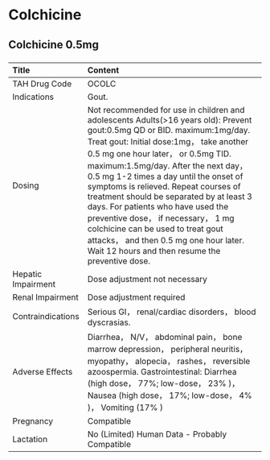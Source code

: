 # Colchicine

## Colchicine 0.5mg

##### 

| Title              | Content                                                                                                                                                                                                                                                                                                                                                                                                                                                                                                                                                                                        |
|:-------------------|:-----------------------------------------------------------------------------------------------------------------------------------------------------------------------------------------------------------------------------------------------------------------------------------------------------------------------------------------------------------------------------------------------------------------------------------------------------------------------------------------------------------------------------------------------------------------------------------------------|
| TAH Drug Code      | OCOLC                                                                                                                                                                                                                                                                                                                                                                                                                                                                                                                                                                                          |
| Indications        | Gout.                                                                                                                                                                                                                                                                                                                                                                                                                                                                                                                                                                                          |
| Dosing             | Not recommended for use in children and adolescents Adults(>16 years old): Prevent gout:0.5mg QD or BID. maximum:1mg/day. Treat gout: Initial dose:1mg， take another 0.5 mg one hour later， or 0.5mg TID. maximum:1.5mg/day. After the next day， 0.5 mg 1-2 times a day until the onset of symptoms is relieved. Repeat courses of treatment should be separated by at least 3 days. For patients who have used the preventive dose， if necessary， 1 mg colchicine can be used to treat gout attacks， and then 0.5 mg one hour later. Wait 12 hours and then resume the preventive dose. |
| Hepatic Impairment | Dose adjustment not necessary                                                                                                                                                                                                                                                                                                                                                                                                                                                                                                                                                                  |
| Renal Impairment   | Dose adjustment required                                                                                                                                                                                                                                                                                                                                                                                                                                                                                                                                                                       |
| Contraindications  | Serious GI， renal/cardiac disorders， blood dyscrasias.                                                                                                                                                                                                                                                                                                                                                                                                                                                                                                                                       |
| Adverse Effects    | Diarrhea， N/V， abdominal pain， bone marrow depression， peripheral neuritis， myopathy， alopecia， rashes， reversible azoospermia. Gastrointestinal: Diarrhea (high dose， 77%; low-dose， 23% )， Nausea (high dose， 17%; low-dose， 4% )， Vomiting (17% )                                                                                                                                                                                                                                                                                                                             |
| Pregnancy          | Compatible                                                                                                                                                                                                                                                                                                                                                                                                                                                                                                                                                                                     |
| Lactation          | No (Limited) Human Data - Probably Compatible                                                                                                                                                                                                                                                                                                                                                                                                                                                                                                                                                  |

